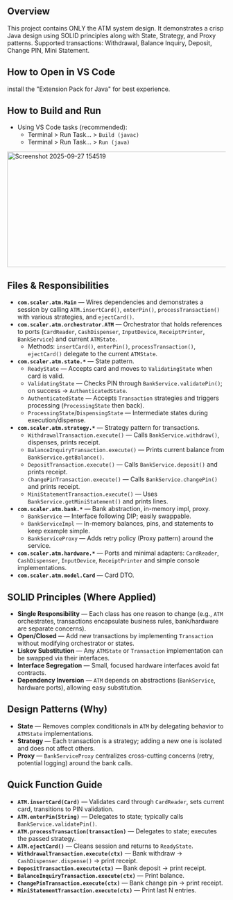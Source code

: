 

## Overview
This project contains ONLY the ATM system design. It demonstrates a crisp Java design using SOLID principles along with State, Strategy, and Proxy patterns.
Supported transactions: Withdrawal, Balance Inquiry, Deposit, Change PIN, Mini Statement.



## How to Open in VS Code

 install the "Extension Pack for Java" for best experience.

## How to Build and Run
- Using VS Code tasks (recommended):
  - Terminal > Run Task... > `Build (javac)`
  - Terminal > Run Task... > `Run (java)`





<img width="973" height="266" alt="Screenshot 2025-09-27 154519" src="https://github.com/user-attachments/assets/16db7946-efe4-4410-98af-53ae0621a7a2" />

  
## Files & Responsibilities
- **`com.scaler.atm.Main`** — Wires dependencies and demonstrates a session by calling `ATM.insertCard()`, `enterPin()`, `processTransaction()` with various strategies, and `ejectCard()`.
- **`com.scaler.atm.orchestrator.ATM`** — Orchestrator that holds references to ports (`CardReader`, `CashDispenser`, `InputDevice`, `ReceiptPrinter`, `BankService`) and current `ATMState`.
  - Methods: `insertCard()`, `enterPin()`, `processTransaction()`, `ejectCard()` delegate to the current `ATMState`.
- **`com.scaler.atm.state.*`** — State pattern.
  - `ReadyState` — Accepts card and moves to `ValidatingState` when card is valid.
  - `ValidatingState` — Checks PIN through `BankService.validatePin()`; on success -> `AuthenticatedState`.
  - `AuthenticatedState` — Accepts `Transaction` strategies and triggers processing (`ProcessingState` then back).
  - `ProcessingState`/`DispensingState` — Intermediate states during execution/dispense.
- **`com.scaler.atm.strategy.*`** — Strategy pattern for transactions.
  - `WithdrawalTransaction.execute()` — Calls `BankService.withdraw()`, dispenses, prints receipt.
  - `BalanceInquiryTransaction.execute()` — Prints current balance from `BankService.getBalance()`.
  - `DepositTransaction.execute()` — Calls `BankService.deposit()` and prints receipt.
  - `ChangePinTransaction.execute()` — Calls `BankService.changePin()` and prints receipt.
  - `MiniStatementTransaction.execute()` — Uses `BankService.getMiniStatement()` and prints lines.
- **`com.scaler.atm.bank.*`** — Bank abstraction, in-memory impl, proxy.
  - `BankService` — Interface following DIP; easily swappable.
  - `BankServiceImpl` — In-memory balances, pins, and statements to keep example simple.
  - `BankServiceProxy` — Adds retry policy (Proxy pattern) around the service.
- **`com.scaler.atm.hardware.*`** — Ports and minimal adapters: `CardReader`, `CashDispenser`, `InputDevice`, `ReceiptPrinter` and simple console implementations.
- **`com.scaler.atm.model.Card`** — Card DTO.

## SOLID Principles (Where Applied)
- **Single Responsibility** — Each class has one reason to change (e.g., `ATM` orchestrates, transactions encapsulate business rules, bank/hardware are separate concerns).
- **Open/Closed** — Add new transactions by implementing `Transaction` without modifying orchestrator or states.
- **Liskov Substitution** — Any `ATMState` or `Transaction` implementation can be swapped via their interfaces.
- **Interface Segregation** — Small, focused hardware interfaces avoid fat contracts.
- **Dependency Inversion** — `ATM` depends on abstractions (`BankService`, hardware ports), allowing easy substitution.

## Design Patterns (Why)
- **State** — Removes complex conditionals in `ATM` by delegating behavior to `ATMState` implementations.
- **Strategy** — Each transaction is a strategy; adding a new one is isolated and does not affect others.
- **Proxy** — `BankServiceProxy` centralizes cross-cutting concerns (retry, potential logging) around the bank calls.

## Quick Function Guide
- **`ATM.insertCard(Card)`** — Validates card through `CardReader`, sets current card, transitions to PIN validation.
- **`ATM.enterPin(String)`** — Delegates to state; typically calls `BankService.validatePin()`.
- **`ATM.processTransaction(transaction)`** — Delegates to state; executes the passed strategy.
- **`ATM.ejectCard()`** — Cleans session and returns to `ReadyState`.
- **`WithdrawalTransaction.execute(ctx)`** — Bank withdraw -> `CashDispenser.dispense()` -> print receipt.
- **`DepositTransaction.execute(ctx)`** — Bank deposit -> print receipt.
- **`BalanceInquiryTransaction.execute(ctx)`** — Print balance.
- **`ChangePinTransaction.execute(ctx)`** — Bank change pin -> print receipt.
- **`MiniStatementTransaction.execute(ctx)`** — Print last N entries.


